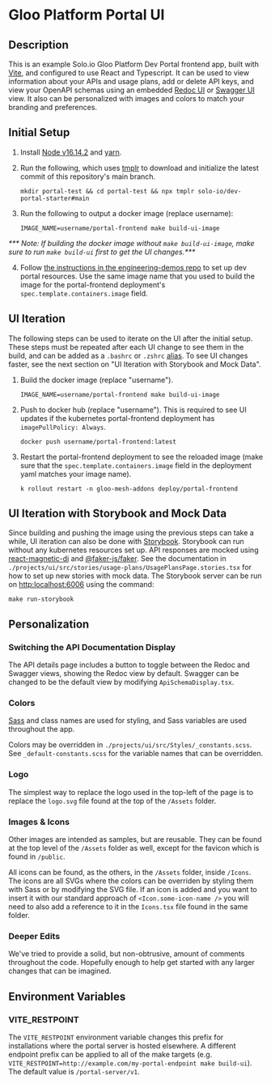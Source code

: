 # Gloo Platform Portal UI

## Description

This is an example Solo.io Gloo Platform Dev Portal frontend app, built with [Vite](https://vitejs.dev/), and configured to use React and Typescript. It can be used to view information about your APIs and usage plans, add or delete API keys, and view your OpenAPI schemas using an embedded [Redoc UI](https://github.com/Redocly/redoc) or [Swagger UI](https://swagger.io/tools/swagger-ui/) view. It also can be personalized with images and colors to match your branding and preferences.

## Initial Setup

1. Install [Node v16.14.2](https://nodejs.org/en/blog/release/v16.14.2) and [yarn](https://yarnpkg.com/).

2. Run the following, which uses [tmplr](https://github.com/loreanvictor/tmplr) to download and initialize the latest commit of this repository's main branch.

   ```shell
   mkdir portal-test && cd portal-test && npx tmplr solo-io/dev-portal-starter#main
   ```

3. Run the following to output a docker image (replace username):

   ```shell
   IMAGE_NAME=username/portal-frontend make build-ui-image
   ```

_\*\*\* Note: If building the docker image without `make build-ui-image`, make sure to run `make build-ui` first to get the UI changes.\*\*\*_

4. Follow [the instructions in the engineering-demos repo](https://github.com/solo-io/engineering-demos/blob/ad5f6e217a50c8fcc9d1aa6e442a2c9bbef47eb2/gloo-mesh/portal/multicluster/README.md) to set up dev portal resources. Use the same image name that you used to build the image for the portal-frontend deployment's `spec.template.containers.image` field.

## UI Iteration

The following steps can be used to iterate on the UI after the initial setup. These steps must be repeated after each UI change to see them in the build, and can be added as a `.bashrc` or `.zshrc` [alias](https://linuxize.com/post/how-to-create-bash-aliases/). To see UI changes faster, see the next section on "UI Iteration with Storybook and Mock Data".

1. Build the docker image (replace "username").

   ```shell
   IMAGE_NAME=username/portal-frontend make build-ui-image
   ```

2. Push to docker hub (replace "username"). This is required to see UI updates if the kubernetes portal-frontend deployment has `imagePullPolicy: Always`.

   ```shell
   docker push username/portal-frontend:latest
   ```

3. Restart the portal-frontend deployment to see the reloaded image (make sure that the `spec.template.containers.image` field in the deployment yaml matches your image name).
   ```shell
   k rollout restart -n gloo-mesh-addons deploy/portal-frontend
   ```

## UI Iteration with Storybook and Mock Data

Since building and pushing the image using the previous steps can take a while, UI iteration can also be done with [Storybook](https://storybook.js.org/). Storybook can run without any kubernetes resources set up. API responses are mocked using [react-magnetic-di](https://www.npmjs.com/package/react-magnetic-di) and [@faker-js/faker](https://fakerjs.dev/). See the documentation in `./projects/ui/src/stories/usage-plans/UsagePlansPage.stories.tsx` for how to set up new stories with mock data. The Storybook server can be run on [http:localhost:6006](http:localhost:6006) using the command:

```shell
make run-storybook
```

## Personalization

### Switching the API Documentation Display

The API details page includes a button to toggle between the Redoc and Swagger views, showing the Redoc view by default. Swagger can be changed to be the default view by modifying `ApiSchemaDisplay.tsx`.

### Colors

[Sass](https://sass-lang.com/) and class names are used for styling, and Sass variables are used throughout the app.

Colors may be overridden in `./projects/ui/src/Styles/_constants.scss`. See `_default-constants.scss` for the variable names that can be overridden.

### Logo

The simplest way to replace the logo used in the top-left of the page is to replace the `logo.svg` file found at the top of the `/Assets` folder.

### Images & Icons

Other images are intended as samples, but are reusable. They can be found at the top level of the `/Assets` folder as well, except for the favicon which is found in `/public`.

All icons can be found, as the others, in the `/Assets` folder, inside `/Icons`. The icons are all SVGs where the colors can be overriden by styling them with Sass or by modifying the SVG file. If an icon is added and you want to insert it with our standard approach of `<Icon.some-icon-name />` you will need to also add a reference to it in the `Icons.tsx` file found in the same folder.

### Deeper Edits

We've tried to provide a solid, but non-obtrusive, amount of comments throughout the code. Hopefully enough to help get started with any larger changes that can be imagined.

## Environment Variables

### VITE_RESTPOINT

The `VITE_RESTPOINT` environment variable changes this prefix for installations where the portal server is hosted elsewhere. A different endpoint prefix can be applied to all of the make targets (e.g. `VITE_RESTPOINT=http://example.com/my-portal-endpoint make build-ui`). The default value is `/portal-server/v1`.
